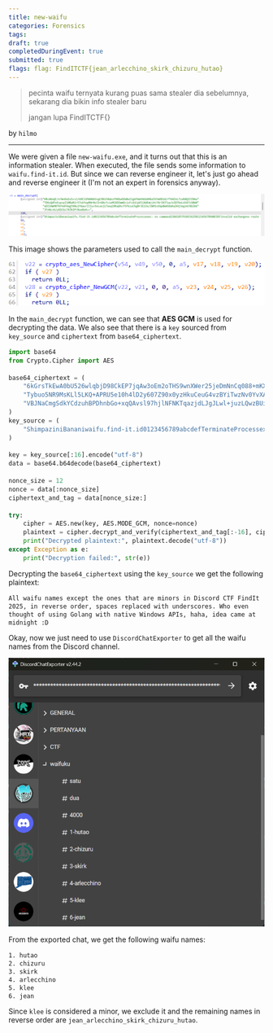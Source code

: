 ```yaml
---
title: new-waifu
categories: Forensics
tags: 
draft: true
completedDuringEvent: true
submitted: true
flags: flag: FindITCTF{jean_arlecchino_skirk_chizuru_hutao}
---
```

> pecinta waifu ternyata kurang puas sama stealer dia sebelumnya, sekarang dia bikin info stealer baru
>
> jangan lupa FindITCTF{}

by `hilmo`

---

We were given a file `new-waifu.exe`, and it turns out that this is an information stealer. When executed, the file sends some information to `waifu.find-it.id`. But since we can reverse engineer it, let's just go ahead and reverse engineer it (I'm not an expert in forensics anyway).

![alt text](image.png)

This image shows the parameters used to call the `main_decrypt` function.

![alt text](image-1.png)

In the `main_decrypt` function, we can see that **AES GCM** is used for decrypting the data. We also see that there is a `key` sourced from `key_source` and `ciphertext` from `base64_ciphertext`.

```py
import base64
from Crypto.Cipher import AES

base64_ciphertext = (
    "6kGrsTkEwA0bU526wlqbjD98CkEP7jqAw3oEm2oTHS9wnXWer25jeDmNnCq088+mKXXN36QcQkFGL7xp8hPqvV66JZkRinvWFW/pZ"
    "Tybuo5NR9MsKLl5LKQ+APRU5e10h4lD2y607Z90x0yzHkuCeuG4vzBYiTwzNv0YvXAEkn8VUEklZ3ngsg9T6UZm4HvJdJUiPkzg8p"
    "VBJNaCmgSdkYCdzuhBPDhnbGo+xqQAvsl97hjlNFNKTqazjdLJgJLwl+juzLQwzBUiW9Fi55aGmIbrO2SDFTZSSlJNhNXqcTlA"
)
key_source = (
    "ShimpaziniBananiwaifu.find-it.id0123456789abcdefTerminateProcessexec: no command23841857910156250123456789ABCDEFinvalid exchangeno route to hostinvalid argumentmessage too longobject is remoteremote I/O errorSetFilePointerExOpenProcessTokenRegQueryInfoKeyWRegQueryValueExWDnsNameCompare_WCreateDirectoryWFlushFileBuffersGetComputerNameWGetFullPathNameWGetLongPathNameWRemoveDirectoryWNetApiBufferFreeDuplicateTokenExGetCurrentThreadGetModuleHandleWRtlVirtualUnwindinteger overflowgcshrinkstackofftracefpunwindoffGC scavenge waitGC worker (idle)page trace flush/gc/gogc:percent, not a functiongc: unswept span KiB work (bg),  mheap.sweepgen=runtime: nelems=workbuf is emptymSpanList.removemSpanList.insertbad special kindbad summary dataruntime: addr = runtime: base = runtime: head = timeBeginPeriod"
)

key = key_source[:16].encode("utf-8")
data = base64.b64decode(base64_ciphertext)

nonce_size = 12
nonce = data[:nonce_size]
ciphertext_and_tag = data[nonce_size:]

try:
    cipher = AES.new(key, AES.MODE_GCM, nonce=nonce)
    plaintext = cipher.decrypt_and_verify(ciphertext_and_tag[:-16], ciphertext_and_tag[-16:])
    print("Decrypted plaintext:", plaintext.decode("utf-8"))
except Exception as e:
    print("Decryption failed:", str(e))
```

Decrypting the `base64_ciphertext` using the `key_source` we get the following plaintext:

```
All waifu names except the ones that are minors in Discord CTF FindIt 2025, in reverse order, spaces replaced with underscores. Who even thought of using Golang with native Windows APIs, haha, idea came at midnight :D
```

Okay, now we just need to use `DiscordChatExporter` to get all the waifu names from the Discord channel.

![alt text](image-2.png)

From the exported chat, we get the following waifu names:

```
1. hutao
2. chizuru
3. skirk
4. arlecchino
5. klee
6. jean
```

Since `klee` is considered a minor, we exclude it and the remaining names in reverse order are `jean_arlecchino_skirk_chizuru_hutao`.
